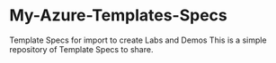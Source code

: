 # My-Azure-Templates-Specs
Template Specs for import to create Labs and Demos
This is a simple repository of Template Specs to share.
